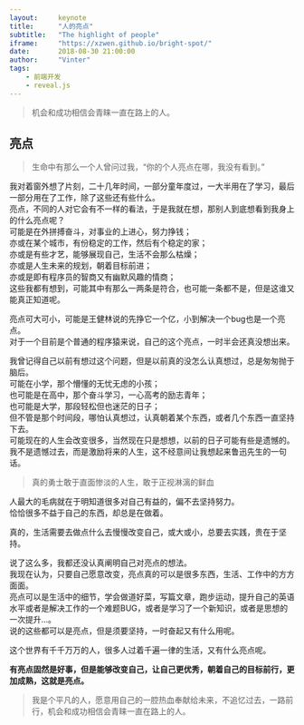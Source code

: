 ```yaml
---
layout:     keynote
title:      "人的亮点"
subtitle:   "The highlight of people"
iframe:     "https://xzwen.github.io/bright-spot/"
date:       2018-08-30 21:00:00
author:     "Vinter"
tags:
    - 前端开发
    - reveal.js
---
```


> 机会和成功相信会青睐一直在路上的人。

## 亮点
> 生命中有那么一个人曾问过我，“你的个人亮点在哪，我没有看到。”

我对着窗外想了片刻，二十几年时间，一部分童年度过，一大半用在了学习，最后一部分用在了工作，除了这些还有些什么。<br/>
亮点，不同的人对它会有不一样的看法，于是我就在想，那别人到底想看到我身上的什么亮点呢？<br/>
可能是在外拼搏奋斗，对事业的上进心，努力挣钱；<br/>
亦或在某个城市，有份稳定的工作，然后有个稳定的家；<br/>
亦或是有些才艺，能够展现自己，生活不会那么枯燥；<br/>
亦或是人生未来的规划，朝着目标前进；<br/>
亦或是即有程序员的智商又有幽默风趣的情商；<br/>
这些我都有想到，可能其中有那么一两条是符合，也可能一条都不是，但是这谁又能真正知道呢。<br/>

亮点可大可小，可能是王健林说的先挣它一个亿，小到解决一个bug也是一个亮点。<br/>
对于一个目前是个普通的程序猿来说，自己的这个亮点，一时半会还真没想出来。<br/>

我曾记得自己以前有想过这个问题，但是以前真的没怎么认真想过，总是匆匆抛于脑后。<br/>
可能在小学，那个懵懂的无忧无虑的小孩；<br/>
也可能是在高中，那个奋斗学习，一心高考的励志青年；<br/>
也可能是大学，那段轻松但也迷茫的日子；<br/>
但不管是那个时间段，哪怕认真想过，认真朝着某个东西，或者几个东西一直坚持下去。<br/>
可能现在的人生会改变很多，当然现在只是想想，以前的日子可能有些是遗憾的。<br/>
我不是遗憾过去，而是激励将来的人生，这不经意间让我想起来鲁迅先生的一句话。<br/>

> 真的勇士敢于直面惨淡的人生，敢于正视淋漓的鲜血

人最大的毛病就在于明知道很多对自己有益的，偏不去坚持努力。<br/>
恰恰很多不益于自己的东西，却总是在做着。<br/>

真的，生活需要去做点什么去慢慢改变自己，或大或小，总要去实践，贵在于坚持。<br/>

说了这么多，我都还没认真阐明自己对亮点的想法。<br/>
我现在认为，只要自己愿意改变，亮点真的可以是很多东西，生活、工作中的方方面面。<br/>
亮点可以是生活中的细节，学会做道好菜，写篇文章，跑步运动，提升自己的英语水平或者是解决工作的一个难题BUG，或者是学习了一个新知识，或者是思想的一次提升...。<br/>
说的这些都可以是亮点，但是须要坚持，一时奋起又有什么用呢。<br/>

这个世界有千千万万的人，很多人过着千遍一律的生活，又有什么亮点呢。<br/>

**有亮点固然是好事，但是能够改变自己，让自己更优秀，朝着自己的目标前行，更加成熟，这就是亮点。**<br/>

> 我是个平凡的人，愿意用自己的一腔热血奉献给未来，不追忆过去，一路前行，机会和成功相信会青睐一直在路上的人。